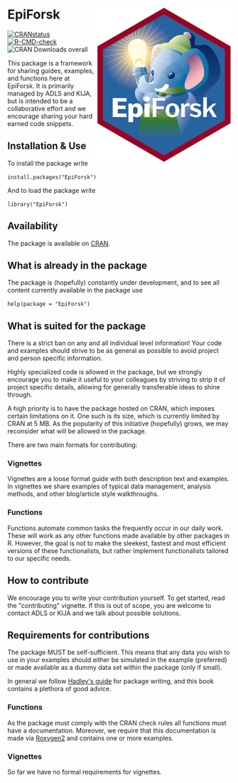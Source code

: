 # EpiForsk <img src="man/figures/elephant_logo.png" align="right" height="350" />

<!-- badges: start -->
[![CRANstatus](https://www.r-pkg.org/badges/version/EpiForsk)](https://cran.r-project.org/package=EpiForsk)
[![R-CMD-check](https://github.com/Laksafoss/EpiForsk/actions/workflows/R-CMD-check.yaml/badge.svg)](https://github.com/Laksafoss/EpiForsk/actions/workflows/R-CMD-check.yaml)
![CRAN Downloads overall](https://cranlogs.r-pkg.org/badges/grand-total/EpiForsk)
<!-- badges: end -->

This package is a framework for sharing guides, examples, and functions here at 
EpiForsk. It is primarily managed by ADLS and KIJA, but is intended to be a 
collaborative effort and we encourage sharing your hard earned code snippets.  

## Installation & Use
To install the package write
```{r}
install.packages("EpiForsk")
```
And to load the package write
```{r}
library("EpiForsk")
```

## Availability
The package is available on [CRAN](https://CRAN.R-project.org/package=EpiForsk).

## What is already in the package
The package is (hopefully) constantly under development, and to see all content
currently available in the package use 

```{r}
help(package = "EpiForsk")
```

## What is suited for the package
There is a strict ban on any and all individual level information! Your code and
examples should strive to be as general as possible to avoid project and person 
specific information. 

Highly specialized code is allowed in the package, but we strongly encourage
you to make it useful to your colleagues by striving to strip it of project
specific details, allowing for generally transferable ideas to shine through.

A high priority is to have the package hosted on CRAN, which imposes certain
limitations on it. One such is its size, which is currently limited by CRAN at
5 MB. As the popularity of this initiative (hopefully) grows, we may 
reconsider what will be allowed in the package. 

There are two main formats for contributing: 

### Vignettes
Vignettes are a loose format guide with both description text and examples. 
In vignettes we share examples of typical data management, analysis methods,
and other blog/article style walkthroughs.  

### Functions
Functions automate common tasks the frequently occur in our daily work. These 
will work as any other functions made available by other packages in R. However,
the goal is not to make the sleekest, fastest and most efficient versions of
these functionalists, but rather implement functionalists tailored to our 
specific needs. 

## How to contribute
We encourage you to write your contribution yourself. To get started, read the
"contributing" vignette. If this is out of scope, you are welcome to contact 
ADLS or KIJA and we talk about possible solutions.

## Requirements for contributions
The package MUST be self-sufficient. This means that any data you wish to use 
in your examples should either be simulated in the example (preferred) or made 
available as a dummy data set within the package (only if small).

In general we follow [Hadley's guide](https://r-pkgs.org/) for package writing,
and this book contains a plethora of good advice. 

### Functions
As the package must comply with the CRAN check rules all functions must have a 
documentation. Moreover, we require that this documentation is made via 
[Roxygen2](https://roxygen2.r-lib.org/index.html) and contains one or more 
examples. 

### Vignettes
So far we have no formal requirements for vignettes. 
